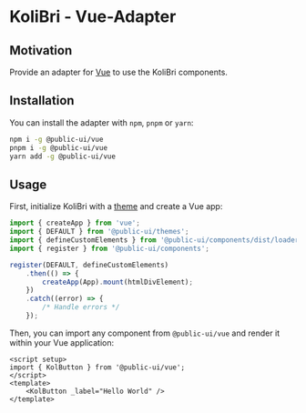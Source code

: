# KoliBri - Vue-Adapter

## Motivation

Provide an adapter for [Vue](https://vuejs.org/) to use the KoliBri components.

## Installation

You can install the adapter with `npm`, `pnpm` or `yarn`:

```bash
npm i -g @public-ui/vue
pnpm i -g @public-ui/vue
yarn add -g @public-ui/vue
```

## Usage

First, initialize KoliBri with a [theme](https://github.com/public-ui/kolibri/tree/develop/packages/themes) and create a Vue app:

```ts
import { createApp } from 'vue';
import { DEFAULT } from '@public-ui/themes';
import { defineCustomElements } from '@public-ui/components/dist/loader';
import { register } from '@public-ui/components';

register(DEFAULT, defineCustomElements)
	.then(() => {
		createApp(App).mount(htmlDivElement);
	})
	.catch((error) => {
		/* Handle errors */
	});
```

Then, you can import any component from `@public-ui/vue` and render it within your Vue application:

```vue
<script setup>
import { KolButton } from '@public-ui/vue';
</script>
<template>
	<KolButton _label="Hello World" />
</template>
```
